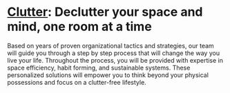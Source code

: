 # [Clutter](https://clutter-free.herokuapp.com): Declutter your space and mind, one room at a time

Based on years of proven organizational tactics and strategies, our team will guide you through a step by step process that will change the way you live your life. Throughout the process, you will be provided with expertise in space efficiency, habit forming, and sustainable systems. These personalized solutions will empower you to think beyond your physical possessions and focus on a clutter-free lifestyle.